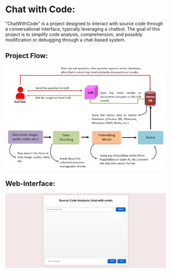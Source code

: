 # Chat with Code:
"ChatWithCode" is a project designed to interact with source code through a conversational interface, typically leveraging a chatbot. The goal of this project is to simplify code analysis, comprehension, and possibly modification or debugging through a chat-based system.


## Project Flow:
![ProjectFlow](projectflow.PNG)
<br>


## Web-Interface:
![web_interface](api.PNG)